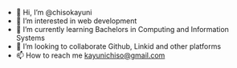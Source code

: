 - 👋 Hi, I’m @chisokayuni
- 👀 I’m interested in web development
- 🌱 I’m currently learning Bachelors in Computing and Information Systems
- 💞️ I’m looking to collaborate Github, Linkid and other platforms
- 📫 How to reach me kayunichiso@gmail.com

<!---
chisokayuni/chisokayuni is a ✨ special ✨ repository because its `README.md` (this file) appears on your GitHub profile.
You can click the Preview link to take a look at your changes.
--->
